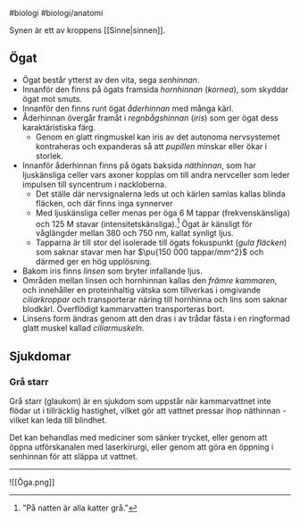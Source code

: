 #biologi #biologi/anatomi 

Synen är ett av kroppens [[Sinne|sinnen]].
## Ögat
- Ögat består ytterst av den vita, sega *senhinnan*.
- Innanför den finns på ögats framsida *hornhinnan* (*kornea*), som skyddar ögat mot smuts.
- Innanför den finns runt ögat *åderhinnan* med många kärl.
- Åderhinnan övergår framåt i *regnbågshinnan* (*iris*) som ger ögat dess karaktäristiska färg.
	- Genom en glatt ringmuskel kan iris av det autonoma nervsystemet kontraheras och expanderas så att *pupillen* minskar eller ökar i storlek.
- Innanför åderhinnan finns på ögats baksida *näthinnan*, som har ljuskänsliga celler vars axoner kopplas om till andra nervceller som leder impulsen till syncentrum i nackloberna.
	- Det ställe där nervsignalerna leds ut och kärlen samlas kallas blinda fläcken, och där finns inga synnerver
	- Med ljuskänsliga celler menas per öga 6 M tappar (frekvenskänsliga) och 125 M stavar (intensitetskänsliga).[^2] Ögat är känsligt för våglängder mellan 380 och 750 nm, kallat synligt ljus.
	- Tapparna är till stor del isolerade till ögats fokuspunkt (*gula fläcken*) som saknar stavar men har $\pu{150 000 tappar/mm^2}$ och därmed ger en hög upplösning.
- Bakom iris finns *linsen* som bryter infallande ljus.
- Områden mellan linsen och hornhinnan kallas den *främre kammaren*, och innehåller en proteinhaltig vätska som tillverkas i omgivande *ciliarkroppar* och transporterar näring till hornhinna och lins som saknar blodkärl. Överflödigt kammarvatten transporteras bort.
- Linsens form ändras genom att den dras i av trådar fästa i en ringformad glatt muskel kallad *ciliarmuskeln*.

[^2]: "På natten är alla katter grå."
## Sjukdomar
### Grå starr
Grå starr (glaukom) är en sjukdom som uppstår när kammarvattnet inte flödar ut i tillräcklig hastighet, vilket gör att vattnet pressar ihop näthinnan - vilket kan leda till blindhet.

Det kan behandlas med mediciner som sänker trycket, eller genom att öppna utförskanalen med laserkirurgi, eller genom att göra en öppning i senhinnan för att släppa ut vattnet.

---

![[Öga.png]]
